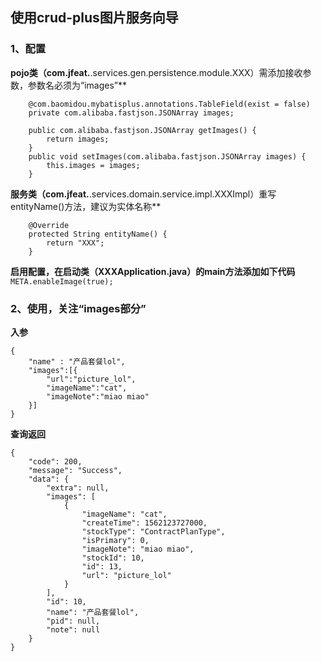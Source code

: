 ## 使用crud-plus图片服务向导
### 1、配置
**pojo类（com.jfeat.**.services.gen.persistence.module.XXX）需添加接收参数，参数名必须为“images”**
```
    @com.baomidou.mybatisplus.annotations.TableField(exist = false)
    private com.alibaba.fastjson.JSONArray images;

    public com.alibaba.fastjson.JSONArray getImages() {
        return images;
    }
    public void setImages(com.alibaba.fastjson.JSONArray images) {
        this.images = images;
    }
```

**服务类（com.jfeat.**.services.domain.service.impl.XXXImpl）重写entityName()方法，建议为实体名称**
```
    @Override
    protected String entityName() {
        return "XXX";
    }
```

**启用配置，在启动类（XXXApplication.java）的main方法添加如下代码**
`META.enableImage(true);`

### 2、使用，关注“images部分”
**入参**
```
{
	"name" : "产品套餐lol",
	"images":[{
		"url":"picture_lol",
		"imageName":"cat",
		"imageNote":"miao miao"
	}]
}
```

**查询返回**
```
{
    "code": 200,
    "message": "Success",
    "data": {
        "extra": null,
        "images": [
            {
                "imageName": "cat",
                "createTime": 1562123727000,
                "stockType": "ContractPlanType",
                "isPrimary": 0,
                "imageNote": "miao miao",
                "stockId": 10,
                "id": 13,
                "url": "picture_lol"
            }
        ],
        "id": 10,
        "name": "产品套餐lol",
        "pid": null,
        "note": null
    }
}
```